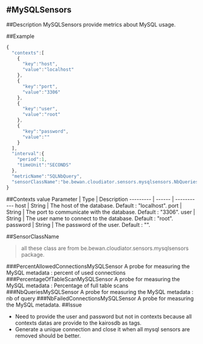 #MySQLSensors
-------------
##Description
MySQLSensors provide metrics about MySQL usage.

##Example
```javascript
{  
  "contexts":[  
    {  
      "key":"host",
      "value":"localhost"
    },
    {  
      "key":"port",
      "value":"3306"
    },
    {  
      "key":"user",
      "value":"root"
    },
    {  
      "key":"password",
      "value":""
    }
  ],
  "interval":{  
    "period":1,
    "timeUnit":"SECONDS"
  },
  "metricName":"SQLNbQuery",
  "sensorClassName":"be.bewan.cloudiator.sensors.mysqlsensors.NbQueriesMySQLSensor"
}
```

##Contexts value
Parameter | Type   | Description
--------- | ------ | -----------
host 	  | String | The host of the database. Default : "localhost".
port 	  | String | The port to communicate with the database. Default : "3306".
user 	  | String | The user name to connect to the database. Default : "root".
password  | String | The password of the user. Default : "".

##SensorClassName 
>all these class are from be.bewan.cloudiator.sensors.mysqlsensors package.

###PercentAllowedConnectionsMySQLSensor
A probe for measuring the MySQL metadata : percent of used connections
###PercentageOfTableScanMySQLSensor
A probe for measuring the MySQL metadata : Percentage of full table scans
###NbQueriesMySQLSensor
A probe for measuring the MySQL metadata : nb of query
###NbFailedConnectionsMySQLSensor
A probe for measuring the MySQL metadata.
##Issue
- Need to provide the user and password but not in contexts because all contexts datas are provide to the kairosdb as tags.
- Generate a unique connection and close it when all mysql sensors are removed should be better.